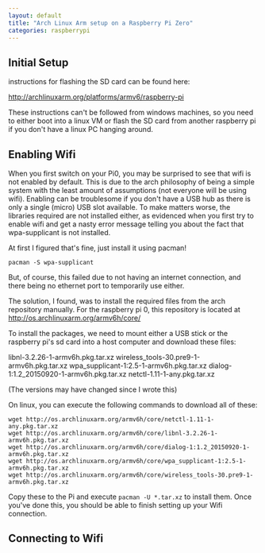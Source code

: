 ```yaml
---
layout: default
title: "Arch Linux Arm setup on a Raspberry Pi Zero"
categories: raspberrypi
---
```


Initial Setup
-------------

instructions for flashing the SD card can be found here:

http://archlinuxarm.org/platforms/armv6/raspberry-pi

These instructions can't be followed from windows machines, so you need to either boot into a linux VM or flash the SD card from another raspberry pi if you don't have a linux PC hanging around.


Enabling Wifi
-------------

When you first switch on your Pi0, you may be surprised to see that wifi is not enabled by default. This is due to the arch philosophy of being a simple system with the least amount of assumptions (not everyone will be using wifi). Enabling can be troublesome if you don't have a USB hub as there is only a single (micro) USB slot available. To make matters worse, the libraries required are not installed either, as evidenced when you first try to enable wifi and get a nasty error message telling you about the fact that wpa-supplicant is not installed.

At first I figured that's fine, just install it using pacman!

`pacman -S wpa-supplicant`

But, of course, this failed due to not having an internet connection, and there being no ethernet port to temporarily use either. 

The solution, I found, was to install the required files from the arch repository manually. For the raspberry pi 0, this repository is located at http://os.archlinuxarm.org/armv6h/core/

To install the packages, we need to mount either a USB stick or the raspberry pi's sd card into a host computer and download these files:

libnl-3.2.26-1-armv6h.pkg.tar.xz
wireless_tools-30.pre9-1-armv6h.pkg.tar.xz
wpa_supplicant-1:2.5-1-armv6h.pkg.tar.xz
dialog-1:1.2_20150920-1-armv6h.pkg.tar.xz
netctl-1.11-1-any.pkg.tar.xz

(The versions may have changed since I wrote this)

On linux, you can execute the following commands to download all of these:

```
wget http://os.archlinuxarm.org/armv6h/core/netctl-1.11-1-any.pkg.tar.xz
wget http://os.archlinuxarm.org/armv6h/core/libnl-3.2.26-1-armv6h.pkg.tar.xz
wget http://os.archlinuxarm.org/armv6h/core/dialog-1:1.2_20150920-1-armv6h.pkg.tar.xz
wget http://os.archlinuxarm.org/armv6h/core/wpa_supplicant-1:2.5-1-armv6h.pkg.tar.xz
wget http://os.archlinuxarm.org/armv6h/core/wireless_tools-30.pre9-1-armv6h.pkg.tar.xz
```

Copy these to the Pi and execute `pacman -U *.tar.xz` to install them. Once you've done this, you should be able to finish setting up your Wifi connection.

Connecting to Wifi
------------
